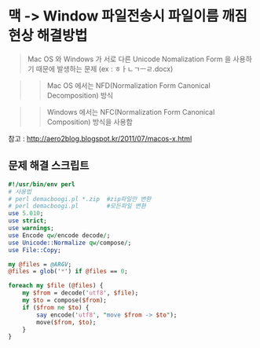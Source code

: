# 맥 -> Window 파일전송시 파일이름 깨짐 현상 해결방법
> Mac OS 와 Windows 가 서로 다른 Unicode Nomalization Form 을 사용하기 때문에 발생하는 문제 (ex : ㅎㅏㄴㄱㅡㄹ.docx)

>> Mac OS 에서는 NFD(Normalization Form Canonical Decomposition) 방식  

>> Windows 에서는 NFC(Normalization Form Canonical Composition) 방식을 사용합

참고 : <http://aero2blog.blogspot.kr/2011/07/macos-x.html>

## 문제 해결 스크립트
```perl
#!/usr/bin/env perl
# 사용법
# perl demacboogi.pl *.zip  #zip파일만 변환
# perl demacboogi.pl        #모든파일 변환
use 5.010;
use strict;
use warnings;
use Encode qw/encode decode/;
use Unicode::Normalize qw/compose/;
use File::Copy;

my @files = @ARGV;
@files = glob('*') if @files == 0;

foreach my $file (@files) {
    my $from = decode('utf8', $file);
    my $to = compose($from);
    if ($from ne $to) {
        say encode('utf8', "move $from -> $to");
        move($from, $to);
    }
}
```